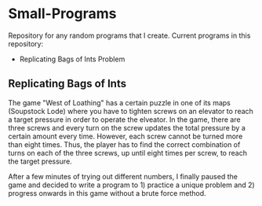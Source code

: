# Small-Programs
Repository for any random programs that I create.
Current programs in this repository:
* Replicating Bags of Ints Problem

## Replicating Bags of Ints
The game "West of Loathing" has a certain puzzle in one of its maps (Soupstock Lode) where you have to tighten screws on an elevator to reach a target pressure in order to operate the elveator. In the game, there are three screws and every turn on the screw updates the total pressure by a certain amount every time. However, each screw cannot be turned more than eight times. Thus, the player has to find the correct combination of turns on each of the three screws, up until eight times per screw, to reach the target pressure. 

After a few minutes of trying out different numbers, I finally paused the game and decided to write a program to 1) practice a unique problem and 2) progress onwards in this game without a brute force method.

